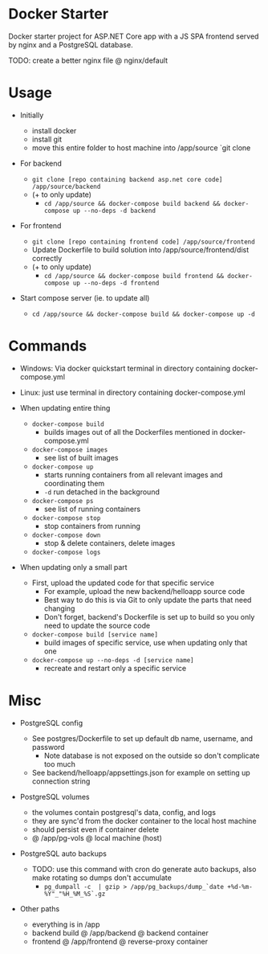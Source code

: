 # Docker Starter
Docker starter project for ASP.NET Core app with a JS SPA frontend served by nginx and a PostgreSQL database. 

TODO: create a better nginx file @ nginx/default

# Usage

* Initially
    * install docker
    * install git
    * move this entire folder to host machine into /app/source
        `git clone 

* For backend
    * `git clone [repo containing backend asp.net core code] /app/source/backend`
    * (+ to only update)
        * `cd /app/source && docker-compose build backend && docker-compose up --no-deps -d backend`
    
* For frontend
    * `git clone [repo containing frontend code] /app/source/frontend`
    * Update Dockerfile to build solution into /app/source/frontend/dist correctly
    * (+ to only update)
        * `cd /app/source && docker-compose build frontend && docker-compose up --no-deps -d frontend`

* Start compose server (ie. to update all)
    * `cd /app/source && docker-compose build && docker-compose up -d`


# Commands
* Windows: Via docker quickstart terminal in directory containing docker-compose.yml
* Linux: just use terminal in directory containing docker-compose.yml

* When updating entire thing
    * `docker-compose build`
        * builds images out of all the Dockerfiles mentioned in docker-compose.yml
    * `docker-compose images`
        * see list of built images
    * `docker-compose up`
        * starts running containers from all relevant images and coordinating them
        * `-d` run detached in the background
    * `docker-compose ps`
        * see list of running containers
    * `docker-compose stop`
        * stop containers from running
    * `docker-compose down`
        * stop & delete containers, delete images
    * `docker-compose logs`

* When updating only a small part
    * First, upload the updated code for that specific service
        * For example, upload the new backend/helloapp source code 
        * Best way to do this is via Git to only update the parts that need changing
        * Don't forget, backend's Dockerfile is set up to build so you only need to update the source code
    * `docker-compose build [service name]`
        * build images of specific service, use when updating only that one
    * `docker-compose up --no-deps -d [service name]`
        * recreate and restart only a specific service


# Misc
* PostgreSQL config
    * See postgres/Dockerfile to set up default db name, username, and password
        * Note database is not exposed on the outside so don't complicate too much
    * See backend/helloapp/appsettings.json for example on setting up connection string

* PostgreSQL volumes
    * the volumes contain postgresql's data, config, and logs
    * they are sync'd from the docker container to the local host machine
    * should persist even if container delete
    * @ /app/pg-vols @ local machine (host)

* PostgreSQL auto backups
    * TODO: use this command with cron do generate auto backups, also make rotating so dumps don't accumulate
        * ``pg_dumpall -c  | gzip > /app/pg_backups/dump_`date +%d-%m-%Y"_"%H_%M_%S`.gz``

* Other paths
    * everything is in /app
    * backend build @ /app/backend @ backend container
    * frontend @ /app/frontend @ reverse-proxy container
